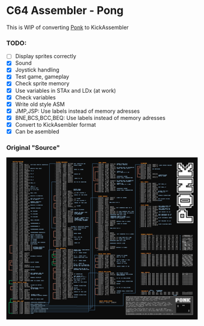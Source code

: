 # C64 Assembler - Pong

This is WIP of converting [Ponk](http://sos.gd/ponk/) to KickAssembler

### TODO:

- [ ] Display sprites correctly
- [x] Sound
- [x] Joystick handling
- [x] Test game, gameplay
- [X] Check sprite memory
- [X] Use variables in STAx and LDx (at work)
- [x] Check variables
- [x] Write old style ASM
- [x] JMP,JSP: Use labels instead of memory adresses
- [x] BNE,BCS,BCC,BEQ: Use labels instead of memory adresses
- [x] Convert to KickAsembler format
- [x] Can be asembled

### Original "Source"

![PONK](ponk.png)
